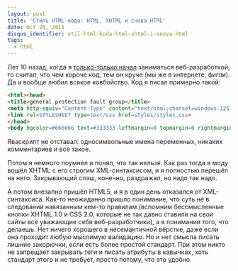 ```yaml
---
layout: post
title: 'Стиль HTML-кода: HTML, XHTML и снова HTML'
date: Oct 25, 2011
disqus_identifier: stil-html-koda-html-xhtml-i-snova-html
tags:
  - html
---
```


Лет 10 назад, когда я [только-только начал](http://museum.sapegin.ru/) заниматься веб-разработкой, то считал, что чем короче код, тем он круче (мы же в интернете, фигли). Да и вообще любил всякое ковбойство. Код я писал примерно такой:

```html
<html><head>
<title>general protection fault group</title>
<meta http-equiv="Content-Type" content="text/html;charset=windows-1251" />
<link rel=STYLESHEET type=text/css href=styles/styles.css>
</head>
<body bgcolor=#666666 text=#333333 leftmargin=0 topmargin=0 rightmargin=0 bottommargin=0 marginheight=0 marginwidth=0>
```

Яваскрипт не отставал: односимвольные имена переменных, никаких комментариев и всё такое.

Потом я немного поумнел и понял, что так нельзя. Как раз тогда в моду вошёл XHTML с его строгим XML-синтаксисом, и я полностью перешёл на него. Закрывающий слэш, конечно, раздражал, но надо так надо.

А потом внезапно пришёл HTML5, и я в один день отказался от XML-синтаксиса. Как-то неожиданно пришло понимание, что суть не в следовании навязанным кем-то правилам (вспомним бессмысленные кнопки XHTML 1.0 и CSS 2.0, которые не так давно ставили на свои сайты все уважающие себя веб-разработчики), а в понимании того, что делаешь. Нет ничего хорошего в несемантичной вёрстке, даже если она проходит любую мыслимую валидацию. Но и нет смысла писать лишние закорючки, если есть более простой стандарт. При этом никто не запрещает закрывать теги и писать атрибуты в кавычках, хоть стандарт этого и не требует, просто потому, что это удобно.
